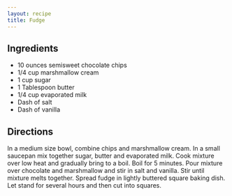 ```yaml
---
layout: recipe
title: Fudge
---
```


## Ingredients

* 10 ounces semisweet chocolate chips
* 1/4 cup marshmallow cream
* 1 cup sugar
* 1 Tablespoon butter
* 1/4 cup evaporated milk
* Dash of salt
* Dash of vanilla

## Directions

In a medium size bowl, combine chips and marshmallow cream. In a small
saucepan mix together sugar, butter and evaporated milk. Cook mixture
over low heat and gradually bring to a boil. Boil for 5 minutes. Pour
mixture over chocolate and marshmallow and stir in salt and vanilla.
Stir until mixture melts together. Spread fudge in lightly buttered
square baking dish. Let stand for several hours and then cut into
squares.
